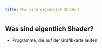 ```yaml
---
title: Was sind eigentlich Shader?
---
```


## Was sind eigentlich Shader?

- Programme, die auf der Grafikkarte laufen
